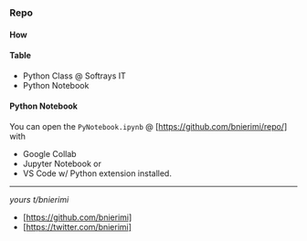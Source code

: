 ### Repo

#### How

#### Table
- Python Class @ Softrays IT
- Python Notebook

#### Python Notebook
You can open the `PyNotebook.ipynb` @ [https://github.com/bnierimi/repo/] with
- Google Collab
- Jupyter Notebook or
- VS Code w/ Python extension installed.


----

_yours t/bnierimi_
- [https://github.com/bnierimi]
- [https://twitter.com/bnierimi]